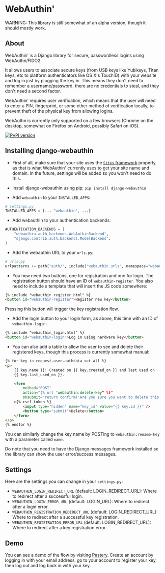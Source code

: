 ﻿WebAuthin'
==========

WARNING: This library is still somewhat of an alpha version, though it should mostly work.


About
-----

WebAuthin' is a Django library for secure, passwordless logins using WebAuthn/FIDO2.

It allows users to associate secure keys (from USB keys like Yubikeys, Titan keys, etc
to platform authenticators like OS X's TouchID) with your website and log in just by
plugging the key in. This means they don't need to remember a username/password, there
are no credentials to steal, and they don't need a second factor.

WebAuthin' requires user verification, which means that the user will need to enter a
PIN, fingerprint, or some other method of verification locally, to prevent theft of the
physical key from allowing logins.

WebAuthn is currently only supported on a few browsers (Chrome on the desktop, somewhat
on Firefox on Android, possibly Safari on iOS).


[![PyPI version](https://img.shields.io/pypi/v/django-webauthin.svg)](https://pypi.python.org/pypi/django-webauthin)


Installing django-webauthin
---------------------------

* First of all, make sure that your site uses the [`Sites`
  framework](https://docs.djangoproject.com/en/3.0/ref/contrib/sites/) properly, as that
  is what WebAuthin' currently uses to get your site name and domain. In the future,
  settings will be added so you won't need to do this.

* Install django-webauthin using pip: `pip install django-webauthin`

* Add `webauthin` to your `INSTALLED_APPS`:

```python
# settings.py
INSTALLED_APPS = [... "webauthin", ...]
```

* Add webauthin to your authentication backends:

```python
AUTHENTICATION_BACKENDS = (
    "webauthin.auth_backends.WebAuthinBackend",
    "django.contrib.auth.backends.ModelBackend",
)
```

* Add the webauthin URL to your `urls.py`:

```python
# urls.py
urlpatterns += path("auth/", include("webauthin.urls", namespace="webauthin"))
```

* You now need two buttons, one for registration and one for login. The registration
  button should have an ID of `webauthin-register`. You also need to include a
  template that will insert the JS code somewhere:

```html
{% include "webauthin_register.html" %}
<button id="webauthin-register">Register new key</button>
```

Pressing this button will trigger the key registration flow.


* Add the login button to your login form, as above, this time with an ID of
  `webauthin-login`:

```html
{% include "webauthin_login.html" %}
<button id="webauthin-login">Log in using hardware key</button>
```

* You can also add a table to allow the user to see and delete their registered keys,
  though this process is currently somewhat manual:

```html
{% for key in request.user.authdata_set.all %}
<p>
    {{ key.name }}: Created on {{ key.created_on }} and last used on
    {{ key.last_used_on }}.

    <form
        method="POST"
        action="{% url "webauthin:delete-key" %}"
        onsubmit="return confirm('Are you sure you want to delete this key?');"
    >{% csrf_token %}
        <input type="hidden" name="key_id" value="{{ key.id }}" />
        <button type="submit">Delete</button>
    </form>
</p>
{% endfor %}
```

You can similarly change the key name by POSTing to `webauthin:rename-key` with a
parameter called `name`.

Do note that you need to have the Django messages framework installed so the library
can show the user error/success messages.


Settings
--------

Here are the settings you can change in your `settings.py`:

* `WEBAUTHIN_LOGIN_REDIRECT_URL` (default: LOGIN_REDIRECT_URL): Where to redirect after
  a successful login.
* `WEBAUTHIN_LOGIN_ERROR_URL` (default: LOGIN_URL): Where to redirect after a login
  error.
* `WEBAUTHIN_REGISTRATION_REDIRECT_URL` (default: LOGIN_REDIRECT_URL): Where to
  redirect after a successful key registration.
* `WEBAUTHIN_REGISTRATION_ERROR_URL` (default: LOGIN_REDIRECT_URL): Where to redirect
  after a key registration error.


Demo
----

You can see a demo of the flow by visiting [Pastery](https://www.pastery.net). Create
an account by logging in with your email address, go to your account to register your
key, then log out and log back in with your key.
